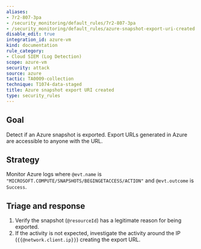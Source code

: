 ```yaml
---
aliases:
- 7r2-807-3pa
- /security_monitoring/default_rules/7r2-807-3pa
- /security_monitoring/default_rules/azure-snapshot-export-uri-created
disable_edit: true
integration_id: azure-vm
kind: documentation
rule_category:
- Cloud SIEM (Log Detection)
scope: azure-vm
security: attack
source: azure
tactic: TA0009-collection
technique: T1074-data-staged
title: Azure snapshot export URI created
type: security_rules
---
```


## Goal
Detect if an Azure snapshot is exported. Export URLs generated in Azure are accessible to anyone with the URL.

## Strategy
Monitor Azure logs where `@evt.name` is `"MICROSOFT.COMPUTE/SNAPSHOTS/BEGINGETACCESS/ACTION"` and `@evt.outcome` is `Success`.

## Triage and response
1. Verify the snapshot (`@resourceId`) has a legitimate reason for being exported.
2. If the activity is not expected, investigate the activity around the IP (`{{@network.client.ip}}`) creating the export URL.
